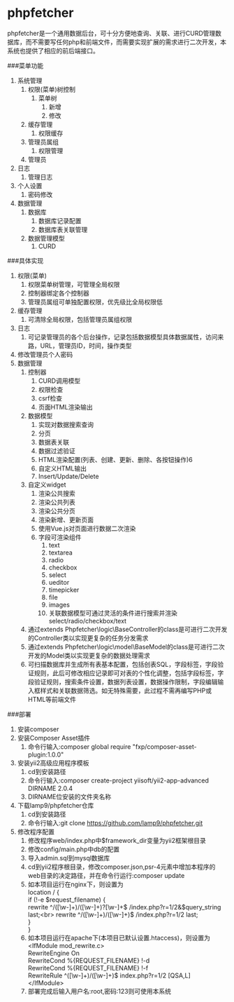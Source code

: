 # phpfetcher

phpfetcher是一个通用数据后台，可十分方便地查询、关联、进行CURD管理数据库，而不需要写任何php和前端文件，而需要实现扩展的需求进行二次开发，本系统也提供了相应的前后端接口。


###菜单功能
1. 系统管理
	1. 权限(菜单)树控制
		1. 菜单树
			1. 新增
			2. 修改
	2. 缓存管理
		1. 权限缓存
	3. 管理员属组		
		1. 权限管理
	4. 管理员
2. 日志
	1. 管理日志
3. 个人设置
	1. 密码修改
4. 数据管理
	1. 数据库
		1. 数据库记录配置
		2. 数据库表关联管理
	2. 数据管理模型
		1. CURD

###具体实现
1. 权限(菜单)
	1. 权限菜单树管理，可管理全局权限	
	2. 控制器绑定各个控制器
	3. 管理员属组可单独配置权限，优先级比全局权限低
2. 缓存管理
	1. 可清除全局权限，包括管理员属组权限
3. 日志
	1. 可记录管理员的各个后台操作，记录包括数据模型具体数据属性，访问来路，URL，管理员ID，时间，操作类型
4. 修改管理员个人密码
5. 数据管理
	1. 控制器
		1. CURD调用模型
		2. 权限检查
		3. csrf检查
		4. 页面HTML渲染输出
	2. 数据模型
		1. 实现对数据搜索查询
		2. 分页
		3. 数据表关联
		4. 数据过滤验证
		5. HTML渲染配置(列表、创建、更新、删除、各按钮操作)6
		6. 自定义HTML输出
		7. Insert/Update/Delete
	3. 自定义widget
		1. 渲染公共搜索
		2. 渲染公共列表
		3. 渲染公共分页
		4. 渲染新增、更新页面
		5. 使用Vue.js对页面进行数据二次渲染
		6. 字段可渲染组件
			1. text
			2. textarea
			3. radio
			4. checkbox
			5. select
			6. ueditor
			7. timepicker
			8. file
			9. images
			10. 关联数据模型可通过灵活的条件进行搜索并渲染select/radio/checkbox/text
	4. 通过extends Phpfetcher\logic\BaseController的class是可进行二次开发的Controller类以实现更复杂的任务分发需求
	5. 通过extends Phpfetcher\logic\model\BaseModel的class是可进行二次开发的Model类以实现更复杂的数据处理需求
	6. 可扫描数据库并生成所有表基本配置，包括创表SQL，字段标签，字段验证规则，此后可修改相应记录即可对表的个性化调整，包括字段标签，字段验证规则，搜索条件设置，数据列表设置，数据操作限制，字段编辑输入框样式和关联数据筛选。如无特殊需要，此过程不需再编写PHP或HTML等前端文件


###部署
1. 安装composer
2. 安装Composer Asset插件
	1. 命令行输入:composer global require "fxp/composer-asset-plugin:1.0.0"
3. 安装yii2高级应用程序模板
	1. cd到安装路径
	2. 命令行输入:composer create-project yiisoft/yii2-app-advanced DIRNAME 2.0.4
	3. DIRNAME位安装的文件夹名称
4. 下载lamp9/phpfetcher仓库
	1. cd到安装路径
	2. 命令行输入:git clone https://github.com/lamp9/phpfetcher.git
5. 修改程序配置
	1. 修改程序web/index.php中$framework_dir变量为yii2框架根目录
	2. 修改config/main.php中db的配置
	3. 导入admin.sql到mysql数据库
	4. cd到yii2程序根目录，修改composer.json,psr-4元素中增加本程序的web目录的决定路径，并在命令行运行:composer update
	5. 如本项目运行在nginx下，则设置为<br>
		location / {<br>
			if (!-e $request_filename) {<br>
				rewrite ^/([\w-]+)/([\w-]+)\?[\w-]+$ /index.php?r=$1/$2&$query_string last;<br>
				rewrite ^/([\w-]+)/([\w-]+)$ /index.php?r=$1/$2 last;<br>
			}<br>
	    	}<br>
	6. 如本项目运行在apache下(本项目已默认设置.htaccess)，则设置为<br>
		\<IfModule mod_rewrite.c><br>
			RewriteEngine On<br>
			RewriteCond %{REQUEST_FILENAME} !-d<br>
			RewriteCond %{REQUEST_FILENAME} !-f<br>
			RewriteRule ^([\w-]+)/([\w-]+)$ index.php?r=$1/$2 [QSA,L]<br>
		\</IfModule><br>
	7. 部署完成后输入用户名:root,密码:123则可使用本系统
